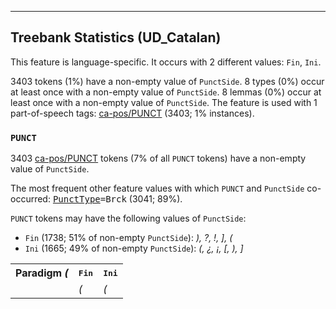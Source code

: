

--------------------------------------------------------------------------------

## Treebank Statistics (UD_Catalan)

This feature is language-specific.
It occurs with 2 different values: `Fin`, `Ini`.

3403 tokens (1%) have a non-empty value of `PunctSide`.
8 types (0%) occur at least once with a non-empty value of `PunctSide`.
8 lemmas (0%) occur at least once with a non-empty value of `PunctSide`.
The feature is used with 1 part-of-speech tags: [ca-pos/PUNCT]() (3403; 1% instances).

### `PUNCT`

3403 [ca-pos/PUNCT]() tokens (7% of all `PUNCT` tokens) have a non-empty value of `PunctSide`.

The most frequent other feature values with which `PUNCT` and `PunctSide` co-occurred: <tt><a href="PunctType.html">PunctType</a>=Brck</tt> (3041; 89%).

`PUNCT` tokens may have the following values of `PunctSide`:

* `Fin` (1738; 51% of non-empty `PunctSide`): <em>), ?, !, ], (</em>
* `Ini` (1665; 49% of non-empty `PunctSide`): <em>(, ¿, ¡, [, ), ]</em>

<table>
  <tr><th>Paradigm <i>(</i></th><th><tt>Fin</tt></th><th><tt>Ini</tt></th></tr>
  <tr><td><tt></tt></td><td><em>(</em></td><td><em>(</em></td></tr>
</table>

